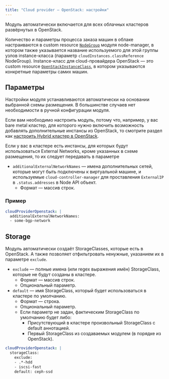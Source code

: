 ```yaml
---
title: "Сloud provider — OpenStack: настройки"
---
```


Модуль автоматически включается для всех облачных кластеров развёрнутых в OpenStack.

Количество и параметры процесса заказа машин в облаке настраиваются в custom resource [`NodeGroup`](../../modules/040-node-manager/cr.html#nodegroup) модуля node-manager, в котором также указывается название используемого для этой группы узлов instance-класса (параметр `cloudInstances.classReference` NodeGroup).  Instance-класс для cloud-провайдера OpenStack — это custom resource [`OpenStackInstanceClass`](cr.html#openstackinstanceclass), в котором указываются конкретные параметры самих машин.

## Параметры

Настройки модуля устанавливаются автоматически на основании выбранной схемы размещения. В большинстве случаев нет необходимости в ручной конфигурации модуля.

Если вам необходимо настроить модуль, потому что, например, у вас bare metal кластер, для которого нужно включить
возможность добавлять дополнительные инстансы из OpenStack, то смотрите раздел как [настроить Hybrid кластер в OpenStack](faq.html#как-поднять-гибридный-кластер).

Если у вас в кластере есть инстансы, для которых будут использоваться External Networks, кроме указанных в схеме размещения,
то их следует передавать в параметре

* `additionalExternalNetworkNames` — имена дополнительных сетей, которые могут быть подключены к виртуальной машине, и используемые `cloud-controller-manager` для проставления `ExternalIP` в `.status.addresses` в Node API объект.
  * Формат — массив строк.

### Пример

```yaml
cloudProviderOpenstack: |
  additionalExternalNetworkNames:
  - some-bgp-network
```

## Storage

Модуль автоматически создаёт StorageClasses, которые есть в OpenStack. А также позволяет отфильтровать ненужные, указанием их в параметре `exclude`.

* `exclude` — полные имена (или regex выражения имён) StorageClass, которые не будут созданы в кластере.
  * Формат — массив строк.
  * Опциональный параметр.
* `default` — имя StorageClass, который будет использоваться в кластере по умолчанию.
  * Формат — строка.
  * Опциональный параметр.
  * Если параметр не задан, фактическим StorageClass по умолчанию будет либо: 
    * Присутствующий в кластере произвольный StorageClass с default аннотацией.
    * Первый StorageClass из создаваемых модулем (в порядке из OpenStack).

```yaml
cloudProviderOpenstack: |
  storageClass:
    exclude:
    - .*-hdd
    - iscsi-fast
    default: ceph-ssd
```
